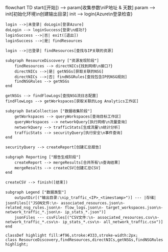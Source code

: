 flowchart TD
    start([开始]) --> param[收集参数\nIP地址 & 天数]
    param --> init[初始化环境\n创建输出目录]
    init --> login{Azure\n登录检查}
    
    login -->|未登录| doLogin[登录Azure]
    doLogin --> loginSuccess{登录\n成功?}
    loginSuccess -->|否| exit([退出])
    loginSuccess -->|是| findResources
    
    login -->|已登录| findResources[查找与IP关联的资源]
    
    subgraph ResourceDiscovery ["资源发现阶段"]
        findResources --> directNICs{找到网络\n接口?}
        directNICs -->|是| getNSGs[获取关联的NSG]
        directNICs -->|否| findNSGRules[查找包含IP的NSG规则]
        findNSGRules --> getNSGs
    end
    
    getNSGs --> findFlowLogs[查找NSG流日志配置]
    findFlowLogs --> getWorkspaces[获取关联的Log Analytics工作区]
    
    subgraph DataCollection ["数据收集阶段"]
        getWorkspaces --> queryWorkspaces[查询目标工作区]
        queryWorkspaces --> networkQuery[执行网络\n流量查询]
        networkQuery --> trafficStats[生成流量\n统计分析]
        trafficStats --> securityQuery[执行安全\n事件查询]
    end
    
    securityQuery --> createReport[创建汇总报告]
    
    subgraph Reporting ["报告生成阶段"]
        createReport --> mergeResults[合并所有\n查询结果]
        mergeResults --> createCSV[创建汇总CSV]
    end
    
    createCSV --> finish([结束])
    
    subgraph Legend ["数据类型"]
        outputDir[("输出目录:\nip_traffic_<IP>_<timestamp>")] --- |存储| jsonFiles[("JSON文件:\n- associated_resources.json\n- related_nsg_rules.json\n- flow_logs.json\n- target_workspaces.json\n- network_traffic_*.json\n- ip_stats_*.json")]
        jsonFiles --- csvFiles[("CSV文件:\n- associated_resources.csv\n- network_traffic_*.csv\n- ip_stats_*.csv\n- all_network_traffic.csv")]
    end
    
    classDef highlight fill:#f96,stroke:#333,stroke-width:2px;
    class ResourceDiscovery,findResources,directNICs,getNSGs,findNSGRules highlight;